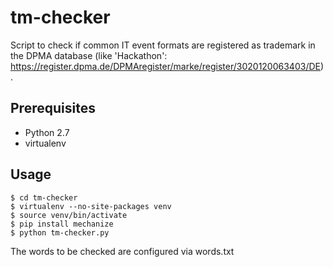 tm-checker
==========

Script to check if common IT event formats are registered as trademark in the DPMA database (like 'Hackathon': https://register.dpma.de/DPMAregister/marke/register/3020120063403/DE).

Prerequisites
-------------
- Python 2.7
- virtualenv

Usage
-----

    $ cd tm-checker
    $ virtualenv --no-site-packages venv
    $ source venv/bin/activate
    $ pip install mechanize
    $ python tm-checker.py

The words to be checked are configured via words.txt
